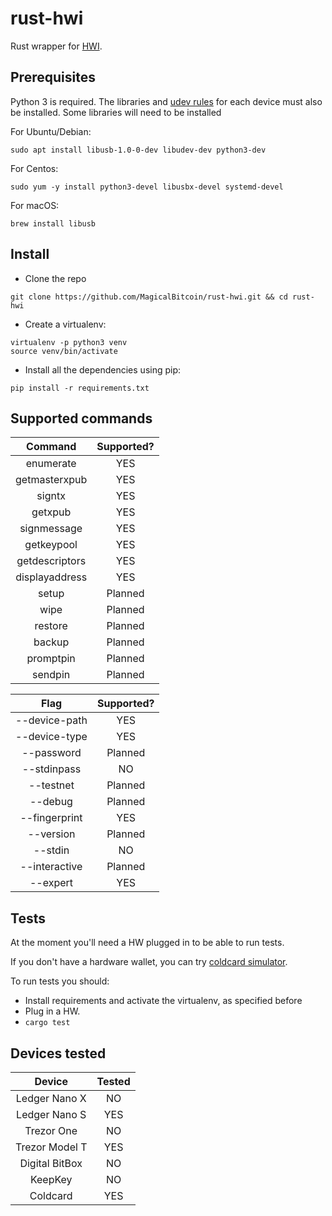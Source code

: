 # rust-hwi
Rust wrapper for [HWI](https://github.com/bitcoin-core/HWI/).

## Prerequisites

Python 3 is required. The libraries and [udev rules](https://github.com/bitcoin-core/HWI/blob/master/hwilib/udev/README.md) for each device must also be installed. Some libraries will need to be installed

For Ubuntu/Debian:
```
sudo apt install libusb-1.0-0-dev libudev-dev python3-dev
```

For Centos:
```
sudo yum -y install python3-devel libusbx-devel systemd-devel
```

For macOS:
```
brew install libusb
```

## Install

- Clone the repo
```
git clone https://github.com/MagicalBitcoin/rust-hwi.git && cd rust-hwi
```

- Create a virtualenv:

```
virtualenv -p python3 venv
source venv/bin/activate
```

- Install all the dependencies using pip:

```
pip install -r requirements.txt
```

## Supported commands

| Command | Supported? |
|:---:|:---: |
| enumerate | YES |
| getmasterxpub | YES |
| signtx | YES |
| getxpub | YES |
| signmessage | YES |
| getkeypool | YES |
| getdescriptors | YES |
| displayaddress | YES | 
| setup | Planned |
| wipe | Planned |
| restore | Planned |
| backup | Planned |
| promptpin | Planned |
| sendpin | Planned |

| Flag | Supported? |
|:---:|:---:|
| --device-path | YES |
| --device-type | YES |
| --password | Planned |
| --stdinpass | NO |
| --testnet | Planned |
| --debug | Planned |
| --fingerprint | YES |
| --version | Planned |
| --stdin | NO |
| --interactive | Planned |
| --expert | YES |

## Tests

At the moment you'll need a HW plugged in to be able to run tests.

If you don't have a hardware wallet, you can try [coldcard simulator](https://github.com/Coldcard/firmware).

To run tests you should:

- Install requirements and activate the virtualenv, as specified before
- Plug in a HW.
- `cargo test`

## Devices tested
| Device | Tested |
|:---:|:---:|
| Ledger Nano X | NO
| Ledger Nano S | YES
| Trezor One | NO
| Trezor Model T | YES
| Digital BitBox | NO
| KeepKey | NO
| Coldcard | YES
